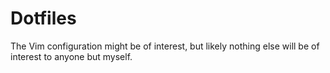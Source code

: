 Dotfiles
========

The Vim configuration might be of interest, but likely nothing else will be of interest to anyone but myself.
